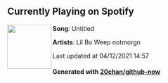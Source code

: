 ## Currently Playing on Spotify

[<img align="left" width="100" src="https://i.scdn.co/image/ab67616d00001e02834bb6a8b15302104868f0c1">](https://open.spotify.com/album/1W1fCO5NSFbD6ZFXjIn02B)

**Song**: Untitled

**Artists**: Lil Bo Weep notmorgn

Last updated at 04/12/2021 14:57

#### Generated with [20chan/github-now](https://github.com/20chan/github-now)